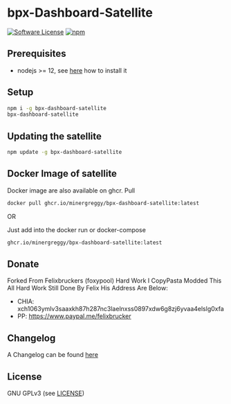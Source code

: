 bpx-Dashboard-Satellite
======

[![Software License](https://img.shields.io/badge/license-GPL--3.0-brightgreen.svg?style=flat-square)](LICENSE)
[![npm](https://img.shields.io/npm/v/bpx-dashboard-satellite.svg?style=flat-square)](https://registry.npmjs.org/bpx-dashboard-satellite)

## Prerequisites

- nodejs >= 12, see [here](https://docs.foxypool.io/general/installing-nodejs/) how to install it

## Setup

```bash
npm i -g bpx-dashboard-satellite
bpx-dashboard-satellite
```

## Updating the satellite

```bash
npm update -g bpx-dashboard-satellite
```

## Docker Image of satellite

Docker image are also available on ghcr.
Pull

```bash
docker pull ghcr.io/minergreggy/bpx-dashboard-satellite:latest
```

OR

Just add into the docker run or docker-compose

```bash
ghcr.io/minergreggy/bpx-dashboard-satellite:latest
```

## Donate

Forked From Felixbruckers (foxypool) Hard Work I CopyPasta Modded This All Hard Work Still Done By Felix His Address Are Below:

- CHIA: xch1063ymlv3saaxkh87h287nc3laelnxss0897xdw6g8zj6yvaa4elslg0xfa
- PP: https://www.paypal.me/felixbrucker

## Changelog

A Changelog can be found [here](https://github.com/MinerGreggy/bpx-dashboard-satellite/blob/master/CHANGELOG.md)

## License

GNU GPLv3 (see [LICENSE](https://github.com/MinerGreggy/bpx-dashboard-satellite/blob/master/LICENSE))

